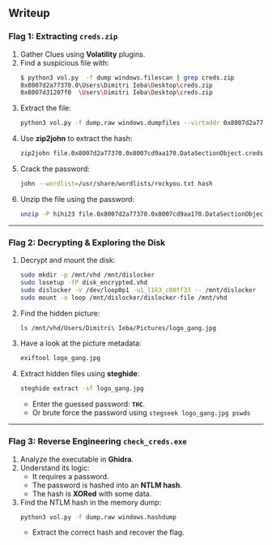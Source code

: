 ## Writeup

### Flag 1: Extracting `creds.zip`

1. Gather Clues using **Volatility** plugins.
2. Find a suspicious file with:
   ```sh
   $ python3 vol.py  -f dump windows.filescan | grep creds.zip
   0x8007d2a77370.0\Users\Dimitri Ieba\Desktop\creds.zip
   0x8007d31207f0  \Users\Dimitri Ieba\Desktop\creds.zip
   ```
3. Extract the file:
   ```sh
   python3 vol.py -f dump.raw windows.dumpfiles --virtaddr 0x8007d2a77370
   ```
4. Use **zip2john** to extract the hash:
   ```sh
   zip2john file.0x8007d2a77370.0x8007cd9aa170.DataSectionObject.creds.zip.dat > hash
   ```
5. Crack the password:
   ```sh
   john --wordlist=/usr/share/wordlists/rockyou.txt hash
   ```
6. Unzip the file using the password:
   ```sh
   unzip -P hihi23 file.0x8007d2a77370.0x8007cd9aa170.DataSectionObject.creds.zip.dat
   ```

---

### Flag 2: Decrypting & Exploring the Disk

1. Decrypt and mount the disk:
   ```sh
   sudo mkdir -p /mnt/vhd /mnt/dislocker
   sudo losetup -fP disk_encrypted.vhd
   sudo dislocker -V /dev/loop0p1 -u1_l1k3_c00ff33 -- /mnt/dislocker
   sudo mount -o loop /mnt/dislocker/dislocker-file /mnt/vhd
   ```
2. Find the hidden picture:
   ```sh
   ls /mnt/vhd/Users/Dimitri\ Ieba/Pictures/logo_gang.jpg
   ```
3. Have a look at the picture metadata:
   ```sh
   exiftool logo_gang.jpg
   ```
4. Extract hidden files using **steghide**:
   ```sh
   steghide extract -sf logo_gang.jpg
   ```
   - Enter the guessed password: **`THC`**.
   - Or brute force the password using `stegseek logo_gang.jpg pswds` 

---

### Flag 3: Reverse Engineering `check_creds.exe`

1. Analyze the executable in **Ghidra**.
2. Understand its logic:
   - It requires a password.
   - The password is hashed into an **NTLM hash**.
   - The hash is **XORed** with some data.
3. Find the NTLM hash in the memory dump:
   ```sh
   python3 vol.py -f dump.raw windows.hashdump
   ```
   - Extract the correct hash and recover the flag.

